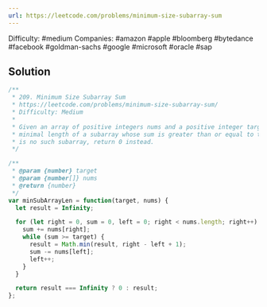 ```yaml
---
url: https://leetcode.com/problems/minimum-size-subarray-sum
---
```


Difficulty: #medium
Companies: #amazon #apple #bloomberg #bytedance #facebook #goldman-sachs #google #microsoft #oracle #sap

## Solution

```javascript
/**
 * 209. Minimum Size Subarray Sum
 * https://leetcode.com/problems/minimum-size-subarray-sum/
 * Difficulty: Medium
 *
 * Given an array of positive integers nums and a positive integer target, return the
 * minimal length of a subarray whose sum is greater than or equal to target. If there
 * is no such subarray, return 0 instead.
 */

/**
 * @param {number} target
 * @param {number[]} nums
 * @return {number}
 */
var minSubArrayLen = function(target, nums) {
  let result = Infinity;

  for (let right = 0, sum = 0, left = 0; right < nums.length; right++) {
    sum += nums[right];
    while (sum >= target) {
      result = Math.min(result, right - left + 1);
      sum -= nums[left];
      left++;
    }
  }

  return result === Infinity ? 0 : result;
};

```

